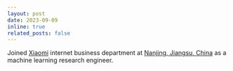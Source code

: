 ```yaml
---
layout: post
date: 2023-09-09
inline: true
related_posts: false
---
```


Joined [Xiaomi](https://www.mi.com) internet business department at [Nanjing, Jiangsu, China](https://www.bing.com/maps?osid=44d1bde7-594f-4881-8353-504c54e7fd25&cp=31.971623~118.705022&lvl=16&pi=0&v=2&sV=2&form=S00027) as a machine learning research engineer.
